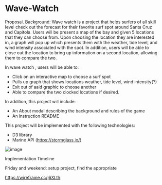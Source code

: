 # Wave-Watch
Proposal. 
Background: 
Wave watch is a project that helps surfers of all skill level check out the forecast for their favorite surf spot around Santa Cruz and Capitola. Users will be present a map of the bay and given 5 locations that they can choose from. 
Upon choosing the location they are interested in, a graph will pop up which presents them with the weather, tide level, and wind intensity associated with the spot. In addition, users will be able to close out the location to bring up information on a second location, allowing them to compare the two. 

In wave watch , users will be able to:

  - Click on an interactive map to choose a surf spot
  - Pulls up graph that shows locations weather, tide level, wind intensity(?)
  - Exit out of aaid graphic to choose another
  - Able to compare the two clocked locations if desired. 

In addition, this project will include:

  - An About modal describing the background and rules of the game
  - An instruction README

This project will be implemented with the following technologies:

  - D3 library
  - Marine API (https://stormglass.io/)

![image](https://user-images.githubusercontent.com/76461881/132000391-b4f59e4a-8a96-46a3-8540-71bb486ed7d7.png)



Implementation Timeline

Friday and weekend: setup project, find the appropriate 

https://wireframe.cc/j6XLth

